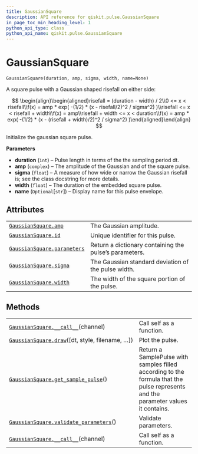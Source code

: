 ```yaml
---
title: GaussianSquare
description: API reference for qiskit.pulse.GaussianSquare
in_page_toc_min_heading_level: 1
python_api_type: class
python_api_name: qiskit.pulse.GaussianSquare
---
```


# GaussianSquare

<span id="qiskit.pulse.GaussianSquare" />

`GaussianSquare(duration, amp, sigma, width, name=None)`

A square pulse with a Gaussian shaped risefall on either side:

$$
 \begin{align}\begin{aligned}risefall = (duration - width) / 2\\0 <= x < risefall\\f(x) = amp * exp( -(1/2) * (x - risefall/2)^2 / sigma^2) )\\risefall <= x < risefall + width\\f(x) = amp\\risefall + width <= x < duration\\f(x) = amp * exp( -(1/2) * (x - (risefall + width)/2)^2 / sigma^2) )\end{aligned}\end{align} 
$$

Initialize the gaussian square pulse.

**Parameters**

*   **duration** (`int`) – Pulse length in terms of the the sampling period dt.
*   **amp** (`complex`) – The amplitude of the Gaussian and of the square pulse.
*   **sigma** (`float`) – A measure of how wide or narrow the Gaussian risefall is; see the class docstring for more details.
*   **width** (`float`) – The duration of the embedded square pulse.
*   **name** (`Optional`\[`str`]) – Display name for this pulse envelope.

## Attributes

|                                                                                                                |                                                        |
| -------------------------------------------------------------------------------------------------------------- | ------------------------------------------------------ |
| [`GaussianSquare.amp`](qiskit.pulse.GaussianSquare.amp "qiskit.pulse.GaussianSquare.amp")                      | The Gaussian amplitude.                                |
| [`GaussianSquare.id`](qiskit.pulse.GaussianSquare.id "qiskit.pulse.GaussianSquare.id")                         | Unique identifier for this pulse.                      |
| [`GaussianSquare.parameters`](qiskit.pulse.GaussianSquare.parameters "qiskit.pulse.GaussianSquare.parameters") | Return a dictionary containing the pulse’s parameters. |
| [`GaussianSquare.sigma`](qiskit.pulse.GaussianSquare.sigma "qiskit.pulse.GaussianSquare.sigma")                | The Gaussian standard deviation of the pulse width.    |
| [`GaussianSquare.width`](qiskit.pulse.GaussianSquare.width "qiskit.pulse.GaussianSquare.width")                | The width of the square portion of the pulse.          |

## Methods

|                                                                                                                                             |                                                                                                                                   |
| ------------------------------------------------------------------------------------------------------------------------------------------- | --------------------------------------------------------------------------------------------------------------------------------- |
| [`GaussianSquare.__call__`](qiskit.pulse.GaussianSquare.__call__ "qiskit.pulse.GaussianSquare.__call__")(channel)                           | Call self as a function.                                                                                                          |
| [`GaussianSquare.draw`](qiskit.pulse.GaussianSquare.draw "qiskit.pulse.GaussianSquare.draw")(\[dt, style, filename, …])                     | Plot the pulse.                                                                                                                   |
| [`GaussianSquare.get_sample_pulse`](qiskit.pulse.GaussianSquare.get_sample_pulse "qiskit.pulse.GaussianSquare.get_sample_pulse")()          | Return a SamplePulse with samples filled according to the formula that the pulse represents and the parameter values it contains. |
| [`GaussianSquare.validate_parameters`](qiskit.pulse.GaussianSquare.validate_parameters "qiskit.pulse.GaussianSquare.validate_parameters")() | Validate parameters.                                                                                                              |
| [`GaussianSquare.__call__`](qiskit.pulse.GaussianSquare.__call__ "qiskit.pulse.GaussianSquare.__call__")(channel)                           | Call self as a function.                                                                                                          |

